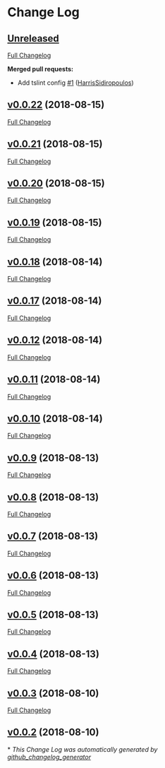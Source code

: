 # Change Log

## [Unreleased](https://github.com/Travix-International/tslint-config-travix/tree/HEAD)

[Full Changelog](https://github.com/Travix-International/tslint-config-travix/compare/v0.0.22...HEAD)

**Merged pull requests:**

- Add tslint config [\#1](https://github.com/Travix-International/tslint-config-travix/pull/1) ([HarrisSidiropoulos](https://github.com/HarrisSidiropoulos))

## [v0.0.22](https://github.com/Travix-International/tslint-config-travix/tree/v0.0.22) (2018-08-15)
[Full Changelog](https://github.com/Travix-International/tslint-config-travix/compare/v0.0.21...v0.0.22)

## [v0.0.21](https://github.com/Travix-International/tslint-config-travix/tree/v0.0.21) (2018-08-15)
[Full Changelog](https://github.com/Travix-International/tslint-config-travix/compare/v0.0.20...v0.0.21)

## [v0.0.20](https://github.com/Travix-International/tslint-config-travix/tree/v0.0.20) (2018-08-15)
[Full Changelog](https://github.com/Travix-International/tslint-config-travix/compare/v0.0.19...v0.0.20)

## [v0.0.19](https://github.com/Travix-International/tslint-config-travix/tree/v0.0.19) (2018-08-15)
[Full Changelog](https://github.com/Travix-International/tslint-config-travix/compare/v0.0.18...v0.0.19)

## [v0.0.18](https://github.com/Travix-International/tslint-config-travix/tree/v0.0.18) (2018-08-14)
[Full Changelog](https://github.com/Travix-International/tslint-config-travix/compare/v0.0.17...v0.0.18)

## [v0.0.17](https://github.com/Travix-International/tslint-config-travix/tree/v0.0.17) (2018-08-14)
[Full Changelog](https://github.com/Travix-International/tslint-config-travix/compare/v0.0.12...v0.0.17)

## [v0.0.12](https://github.com/Travix-International/tslint-config-travix/tree/v0.0.12) (2018-08-14)
[Full Changelog](https://github.com/Travix-International/tslint-config-travix/compare/v0.0.11...v0.0.12)

## [v0.0.11](https://github.com/Travix-International/tslint-config-travix/tree/v0.0.11) (2018-08-14)
[Full Changelog](https://github.com/Travix-International/tslint-config-travix/compare/v0.0.10...v0.0.11)

## [v0.0.10](https://github.com/Travix-International/tslint-config-travix/tree/v0.0.10) (2018-08-14)
[Full Changelog](https://github.com/Travix-International/tslint-config-travix/compare/v0.0.9...v0.0.10)

## [v0.0.9](https://github.com/Travix-International/tslint-config-travix/tree/v0.0.9) (2018-08-13)
[Full Changelog](https://github.com/Travix-International/tslint-config-travix/compare/v0.0.8...v0.0.9)

## [v0.0.8](https://github.com/Travix-International/tslint-config-travix/tree/v0.0.8) (2018-08-13)
[Full Changelog](https://github.com/Travix-International/tslint-config-travix/compare/v0.0.7...v0.0.8)

## [v0.0.7](https://github.com/Travix-International/tslint-config-travix/tree/v0.0.7) (2018-08-13)
[Full Changelog](https://github.com/Travix-International/tslint-config-travix/compare/v0.0.6...v0.0.7)

## [v0.0.6](https://github.com/Travix-International/tslint-config-travix/tree/v0.0.6) (2018-08-13)
[Full Changelog](https://github.com/Travix-International/tslint-config-travix/compare/v0.0.5...v0.0.6)

## [v0.0.5](https://github.com/Travix-International/tslint-config-travix/tree/v0.0.5) (2018-08-13)
[Full Changelog](https://github.com/Travix-International/tslint-config-travix/compare/v0.0.4...v0.0.5)

## [v0.0.4](https://github.com/Travix-International/tslint-config-travix/tree/v0.0.4) (2018-08-13)
[Full Changelog](https://github.com/Travix-International/tslint-config-travix/compare/v0.0.3...v0.0.4)

## [v0.0.3](https://github.com/Travix-International/tslint-config-travix/tree/v0.0.3) (2018-08-10)
[Full Changelog](https://github.com/Travix-International/tslint-config-travix/compare/v0.0.2...v0.0.3)

## [v0.0.2](https://github.com/Travix-International/tslint-config-travix/tree/v0.0.2) (2018-08-10)


\* *This Change Log was automatically generated by [github_changelog_generator](https://github.com/skywinder/Github-Changelog-Generator)*